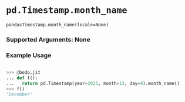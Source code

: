 # `pd.Timestamp.month_name`


`pandasTimestamp.month_name(locale=None)`

### Supported Arguments: None

### Example Usage

```py

>>> @bodo.jit
... def f():
...   return pd.Timestamp(year=2021, month=12, day=9).month_name()
>>> f()
'December'
```


